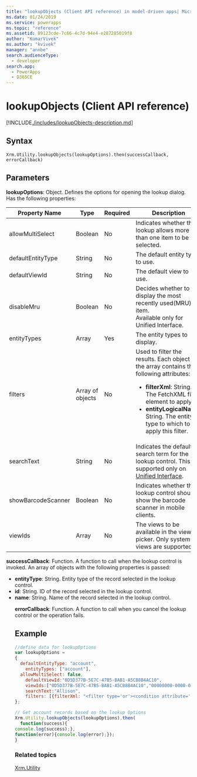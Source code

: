 ```yaml
---
title: "lookupObjects (Client API reference) in model-driven apps| MicrosoftDocs"
ms.date: 01/24/2019
ms.service: powerapps
ms.topic: "reference"
ms.assetid: 89123cde-7c66-4c7d-94e4-e287285019f8
author: "KumarVivek"
ms.author: "kvivek"
manager: "annbe"
search.audienceType: 
  - developer
search.app: 
  - PowerApps
  - D365CE
---
```

# lookupObjects (Client API reference)



[!INCLUDE[./includes/lookupObjects-description.md](./includes/lookupObjects-description.md)] 

## Syntax

`Xrm.Utility.lookupObjects(lookupOptions).then(successCallback, errorCallback)`

## Parameters

**lookupOptions**: Object. Defines the options for opening the lookup dialog. Has the following properties:

|Property Name |Type |Required |Description |
|---|---|---|---|
|allowMultiSelect|Boolean|No|Indicates whether the lookup allows more than one item to be selected.|
|defaultEntityType|String|No|The default entity type to use.|
|defaultViewId|String|No|The default view to use.|
|disableMru|Boolean|No|Decides whether to display the most recently used(MRU) item.<br />Available only for Unified Interface.|
|entityTypes|Array|Yes|The entity types to display.|
|filters|Array of objects|No|Used to filter the results. Each object in the array contains the following attributes:<br /><ul><li>**filterXml**: String. The FetchXML filter element to apply.</li><li>**entityLogicalName**: String. The entity type to which to apply this filter.</li></ul>|
|searchText|String|No|Indicates the default search term for the lookup control. This is supported only on [Unified Interface](https://docs.microsoft.com/power-platform/admin/about-unified-interface).|
|showBarcodeScanner|Boolean|No|Indicates whether the lookup control should show the barcode scanner in mobile clients.|
|viewIds|Array|No|The views to be available in the view picker. Only system views are supported.|

**successCallback**: Function. A function to call when the lookup control is invoked. An array of objects with the following properties is passed:<br/><ul><li>**entityType**: String. Entity type of the record selected in the lookup control.</li><li>**id**: String. ID of the record selected in the lookup control.</li><li>**name**: String. Name of the record selected in the lookup control.</li>


**errorCallback**: Function. A function to call when you cancel the lookup control or the operation fails.  

## Example

```javascript
//define data for lookupOptions
var lookupOptions = 
{
  defaultEntityType: "account",
	entityTypes: ["account"],
  allowMultiSelect: false,
	defaultViewId:"0D5D377B-5E7C-47B5-BAB1-A5CB8B4AC10",
	viewIds:["0D5D377B-5E7C-47B5-BAB1-A5CB8B4AC10","00000000-0000-0000-00AA-000010001003"],
	searchText:"Allison",
	filters: [{filterXml: "<filter type='or'><condition attribute='name' operator='like' value='A%' /></filter>",entityLogicalName: "account"}]
};

// Get account records based on the lookup Options
Xrm.Utility.lookupObjects(lookupOptions).then(
  function(success){
console.log(success);},
function(error){console.log(error);});
}
```

### Related topics

[Xrm.Utility](../xrm-utility.md)
